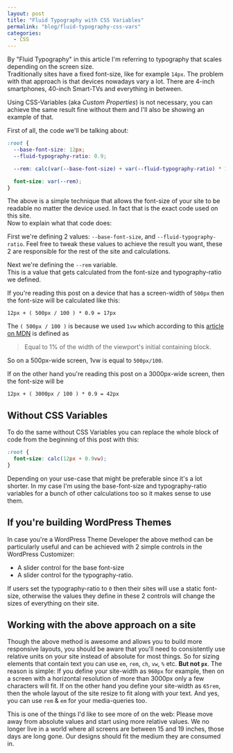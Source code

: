 ```yaml
---
layout: post
title: "Fluid Typography with CSS Variables"
permalink: "blog/fluid-typography-css-vars"
categories:
  - CSS
---
```


By "Fluid Typography" in this article I'm referring to typography that scales depending on the screen size.  
Traditionally sites have a fixed font-size, like for example `14px`. The problem with that approach is that devices nowadays vary a lot. There are 4-inch smartphones, 40-inch Smart-TVs and everything in between.

Using CSS-Variables (aka _Custom Properties_) is not necessary, you can achieve the same result fine without them and I'll also be showing an example of that.

First of all, the code we'll be talking about:
```css
:root {
  --base-font-size: 12px;
  --fluid-typography-ratio: 0.9;

  --rem: calc(var(--base-font-size) + var(--fluid-typography-ratio) * 1vw);

  font-size: var(--rem);
}
```

The above is a simple technique that allows the font-size of your site to be readable no matter the device used. In fact that is the exact code used on this site.  
Now to explain what that code does:

First we're defining 2 values: `--base-font-size`, and `--fluid-typography-ratio`. Feel free to tweak these values to achieve the result you want, these 2 are responsible for the rest of the site and calculations.

Next we're defining the `--rem` variable.  
This is a value that gets calculated from the font-size and typography-ratio we defined.

If you're reading this post on a device that has a screen-width of `500px` then the font-size will be calculated like this:
```
12px + ( 500px / 100 ) * 0.9 = 17px
```
The `( 500px / 100 )` is because we used `1vw` which according to this [article on MDN](https://developer.mozilla.org/en-US/docs/Web/CSS/length) is defined as

> Equal to 1% of the width of the viewport's initial containing block.

So on a 500px-wide screen, 1vw is equal to `500px/100`.

If on the other hand you're reading this post on a 3000px-wide screen, then the font-size will be 
```
12px + ( 3000px / 100 ) * 0.9 = 42px
```

## Without CSS Variables

To do the same without CSS Variables you can replace the whole block of code from the beginning of this post with this:
```css
:root {
  font-size: calc(12px + 0.9vw);
}
```

Depending on your use-case that might be preferable since it's a lot shorter. In my case I'm using the base-font-size and typography-ratio variables for a bunch of other calculations too so it makes sense to use them.

## If you're building WordPress Themes

In case you're a WordPress Theme Developer the above method can be particularly useful and can be achieved with 2 simple controls in the WordPress Customizer:
* A slider control for the base font-size
* A slider control for the typography-ratio.

If users set the typography-ratio to `0` then their sites will use a static font-size, otherwise the values they define in these 2 controls will change the sizes of everything on their site.  

## Working with the above approach on a site

Though the above method is awesome and allows you to build more responsive layouts, you should be aware that you'll need to consistently use relative units on your site instead of absolute for most things. So for sizing elements that contain text you can use `em`, `rem`, `ch`, `vw`, `%` etc. **But not `px`**. The reason is simple: If you define your site-width as `960px` for example, then on a screen with a horizontal resolution of more than 3000px only a few characters will fit. If on the other hand you define your site-width as `65rem`, then the whole layout of the site resize to fit along with your text. And yes, you can use `rem` & `em` for your media-queries too.

This is one of the things I'd like to see more of on the web: Please move away from absolute values and start using more relative values. We no longer live in a world where all screens are between 15 and 19 inches, those days are long gone. Our designs should fit the medium they are consumed in.